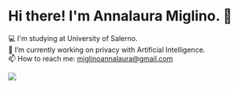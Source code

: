 <h1> Hi there! I'm Annalaura Miglino. 👋</h1>

<!--
**amigli/amigli** is a ✨ _special_ ✨ repository because its `README.md` (this file) appears on your GitHub profile.

Here are some ideas to get you started:

- 🔭 I’m currently working on ...
- 🌱 I’m currently learning ...
- 👯 I’m looking to collaborate on ...
- 🤔 I’m looking for help with ...
- 💬 Ask me about ...
- 📫 How to reach me: ...
- 😄 Pronouns: ...
- ⚡ Fun fact: ...
-->
💻 I'm studying at University of Salerno.<br>
🔭 I’m currently working on privacy with Artificial Intelligence.<br>
📫 How to reach me: miglinoannalaura@gmail.com

![](http://github-profile-summary-cards.vercel.app/api/cards/profile-details?username=amigli&count_private=true&inlcude_all_commits=true) 
